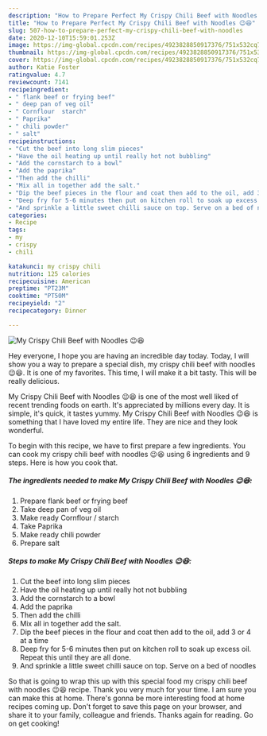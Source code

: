 ```yaml
---
description: "How to Prepare Perfect My Crispy Chili Beef with Noodles 😉😆"
title: "How to Prepare Perfect My Crispy Chili Beef with Noodles 😉😆"
slug: 507-how-to-prepare-perfect-my-crispy-chili-beef-with-noodles
date: 2020-12-10T15:59:01.253Z
image: https://img-global.cpcdn.com/recipes/4923828850917376/751x532cq70/my-crispy-chili-beef-with-noodles-😉😆-recipe-main-photo.jpg
thumbnail: https://img-global.cpcdn.com/recipes/4923828850917376/751x532cq70/my-crispy-chili-beef-with-noodles-😉😆-recipe-main-photo.jpg
cover: https://img-global.cpcdn.com/recipes/4923828850917376/751x532cq70/my-crispy-chili-beef-with-noodles-😉😆-recipe-main-photo.jpg
author: Katie Foster
ratingvalue: 4.7
reviewcount: 7141
recipeingredient:
- " flank beef or frying beef"
- " deep pan of veg oil"
- " Cornflour  starch"
- " Paprika"
- " chili powder"
- " salt"
recipeinstructions:
- "Cut the beef into long slim pieces"
- "Have the oil heating up until really hot not bubbling"
- "Add the cornstarch to a bowl"
- "Add the paprika"
- "Then add the chilli"
- "Mix all in together add the salt."
- "Dip the beef pieces in the flour and coat then add to the oil, add 3 or 4 at a time"
- "Deep fry for 5-6 minutes then put on kitchen roll to soak up excess oil. Repeat this until they are all done."
- "And sprinkle a little sweet chilli sauce on top. Serve on a bed of noodles"
categories:
- Recipe
tags:
- my
- crispy
- chili

katakunci: my crispy chili 
nutrition: 125 calories
recipecuisine: American
preptime: "PT23M"
cooktime: "PT50M"
recipeyield: "2"
recipecategory: Dinner

---
```



![My Crispy Chili Beef with Noodles 😉😆](https://img-global.cpcdn.com/recipes/4923828850917376/751x532cq70/my-crispy-chili-beef-with-noodles-😉😆-recipe-main-photo.jpg)

Hey everyone, I hope you are having an incredible day today. Today, I will show you a way to prepare a special dish, my crispy chili beef with noodles 😉😆. It is one of my favorites. This time, I will make it a bit tasty. This will be really delicious.

My Crispy Chili Beef with Noodles 😉😆 is one of the most well liked of recent trending foods on earth. It's appreciated by millions every day. It is simple, it's quick, it tastes yummy. My Crispy Chili Beef with Noodles 😉😆 is something that I have loved my entire life. They are nice and they look wonderful.




To begin with this recipe, we have to first prepare a few ingredients. You can cook my crispy chili beef with noodles 😉😆 using 6 ingredients and 9 steps. Here is how you cook that.

<!--inarticleads1-->

##### The ingredients needed to make My Crispy Chili Beef with Noodles 😉😆:

1. Prepare  flank beef or frying beef
1. Take  deep pan of veg oil
1. Make ready  Cornflour / starch
1. Take  Paprika
1. Make ready  chili powder
1. Prepare  salt




<!--inarticleads2-->

##### Steps to make My Crispy Chili Beef with Noodles 😉😆:

1. Cut the beef into long slim pieces
1. Have the oil heating up until really hot not bubbling
1. Add the cornstarch to a bowl
1. Add the paprika
1. Then add the chilli
1. Mix all in together add the salt.
1. Dip the beef pieces in the flour and coat then add to the oil, add 3 or 4 at a time
1. Deep fry for 5-6 minutes then put on kitchen roll to soak up excess oil. Repeat this until they are all done.
1. And sprinkle a little sweet chilli sauce on top. Serve on a bed of noodles




So that is going to wrap this up with this special food my crispy chili beef with noodles 😉😆 recipe. Thank you very much for your time. I am sure you can make this at home. There's gonna be more interesting food at home recipes coming up. Don't forget to save this page on your browser, and share it to your family, colleague and friends. Thanks again for reading. Go on get cooking!
